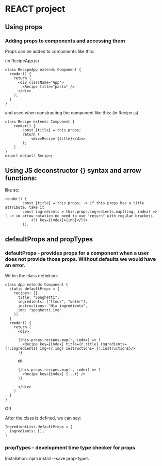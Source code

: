# REACT project
## Using props
### Adding props to components and accessing them

Props can be added to components like this:

(in RecipeApp.js)

```
class RecipeApp extends Component {
  render() {
    return (
      <div className="App">
        <Recipe title="pasta" />
      </div>
    );
  }
}
```

and used when constructing the component like this:
(in Recipe.js)
```
class Recipe extends Component {
    render() {
        const {title} = this.props;
        return (
            <div>Recipe {title}</div>
        );
    }
}
export default Recipe;
```

## Using JS deconstructor {} syntax and arrow functions:

like so:

```
render() {
        const {title} = this.props; -> if this.props has a title attribute, take it
        const ingredients = this.props.ingredients.map((ing, index) => ( -> in arrow notation no need to use "return" with regular brackets
            <li key={index}>{ing}</li>
        ));
``` 

## defaultProps and propTypes

### defaultProps - provides props for a component when a user does not provide those props. Without defaults we would have an error. 

Within the class definition:

```
class App extends Component {
  static defaultProps = {
    recipes: [{
      title: "Spaghetti",
      ingredients: ["flour", "water"],
      instructions: "Mix ingredients",
      img: "spaghetti.img"
    }]
  }
  render() {
    return (
      <div>
      
      {this.props.recipes.map(r, index) => (  
        <Recipe key={index} title={r.title} ingredients={r.ingredients} img={r.img} instructions= {r.instructions}/>
      )}

      OR

      {this.props.recipes.map(r, index) => (
        <Recipe key={index} {...r} />
      )}

      </div>
    )
  }
}
```

OR

After the class is defined, we can say:

```
IngredientList.defaultProps = {
  ingredients: [];
}
``` 

### propTypes - development time type checker for props

Installation: npm install --save prop-types
